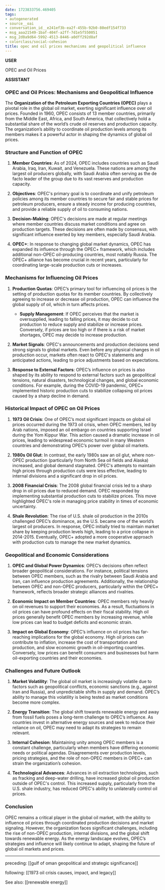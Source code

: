 ```yaml
---
date: 1723833756.469405
tags:
- autogenerated
- source__oai
- conversation_id__e241ef3b-ea2f-455b-92b0-80edf154f733
- msg_aaa21549-1baf-404f-a2ff-7d1e5f550051
- msg_2d0a9d64-5992-4513-8446-a0dff292d8af
- colorclass/social-cohesion
title: opec and oil prices mechanisms and geopolitical influence
---
```


**USER**

OPEC and Oil Prices


**ASSISTANT**

### OPEC and Oil Prices: Mechanisms and Geopolitical Influence

The **Organization of the Petroleum Exporting Countries (OPEC)** plays a pivotal role in the global oil market, exerting significant influence over oil prices. Founded in 1960, OPEC consists of 13 member countries, primarily from the Middle East, Africa, and South America, that collectively hold a substantial share of the world’s crude oil reserves and production capacity. The organization’s ability to coordinate oil production levels among its members makes it a powerful actor in shaping the dynamics of global oil prices.

### Structure and Function of OPEC

1. **Member Countries**: As of 2024, OPEC includes countries such as Saudi Arabia, Iraq, Iran, Kuwait, and Venezuela. These nations are among the largest oil producers globally, with Saudi Arabia often serving as the de facto leader of the group due to its vast reserves and production capacity.

2. **Objectives**: OPEC's primary goal is to coordinate and unify petroleum policies among its member countries to secure fair and stable prices for petroleum producers, ensure a steady income for producing countries, and provide a reliable supply of oil to consuming nations.

3. **Decision-Making**: OPEC's decisions are made at regular meetings where member countries discuss market conditions and agree on production targets. These decisions are often made by consensus, with significant influence exerted by key members, especially Saudi Arabia.

4. **OPEC+**: In response to changing global market dynamics, OPEC has expanded its influence through the OPEC+ framework, which includes additional non-OPEC oil-producing countries, most notably Russia. The OPEC+ alliance has become crucial in recent years, particularly for coordinating large-scale production cuts or increases.

### Mechanisms for Influencing Oil Prices

1. **Production Quotas**: OPEC’s primary tool for influencing oil prices is the setting of production quotas for its member countries. By collectively agreeing to increase or decrease oil production, OPEC can influence the global supply of oil, which in turn affects prices.

   - **Supply Management**: If OPEC perceives that the market is oversupplied, leading to falling prices, it may decide to cut production to reduce supply and stabilize or increase prices. Conversely, if prices are too high or if there is a risk of market shortages, OPEC may decide to increase production.

2. **Market Signals**: OPEC's announcements and production decisions send strong signals to global markets. Even before any physical changes in oil production occur, markets often react to OPEC's statements and anticipated actions, leading to price adjustments based on expectations.

3. **Response to External Factors**: OPEC’s influence on prices is also shaped by its ability to respond to external factors such as geopolitical tensions, natural disasters, technological changes, and global economic conditions. For example, during the COVID-19 pandemic, OPEC+ implemented historic production cuts to stabilize collapsing oil prices caused by a sharp decline in demand.

### Historical Impact of OPEC on Oil Prices

1. **1973 Oil Crisis**: One of OPEC’s most significant impacts on global oil prices occurred during the 1973 oil crisis, when OPEC members, led by Arab nations, imposed an oil embargo on countries supporting Israel during the Yom Kippur War. This action caused a dramatic increase in oil prices, leading to widespread economic turmoil in many Western countries and demonstrating OPEC’s power over global oil markets.

2. **1980s Oil Glut**: In contrast, the early 1980s saw an oil glut, where non-OPEC production (particularly from North Sea oil fields and Alaska) increased, and global demand stagnated. OPEC's attempts to maintain high prices through production cuts were less effective, leading to internal divisions and a significant drop in oil prices.

3. **2008 Financial Crisis**: The 2008 global financial crisis led to a sharp drop in oil prices due to reduced demand. OPEC responded by implementing substantial production cuts to stabilize prices. This move highlighted OPEC's role in managing price stability in times of economic uncertainty.

4. **Shale Revolution**: The rise of U.S. shale oil production in the 2010s challenged OPEC’s dominance, as the U.S. became one of the world’s largest oil producers. In response, OPEC initially tried to maintain market share by keeping production levels high, leading to a price collapse in 2014-2015. Eventually, OPEC+ adopted a more cooperative approach with production cuts to manage the new market dynamics.

### Geopolitical and Economic Considerations

1. **OPEC and Global Power Dynamics**: OPEC’s decisions often reflect broader geopolitical considerations. For instance, political tensions between OPEC members, such as the rivalry between Saudi Arabia and Iran, can influence production agreements. Additionally, the relationship between OPEC and non-OPEC producers, particularly within the OPEC+ framework, reflects broader strategic alliances and rivalries.

2. **Economic Impact on Member Countries**: OPEC members rely heavily on oil revenues to support their economies. As a result, fluctuations in oil prices can have profound effects on their fiscal stability. High oil prices generally benefit OPEC members by increasing revenue, while low prices can lead to budget deficits and economic strain.

3. **Impact on Global Economy**: OPEC’s influence on oil prices has far-reaching implications for the global economy. High oil prices can contribute to inflation, increase the cost of transportation and production, and slow economic growth in oil-importing countries. Conversely, low prices can benefit consumers and businesses but harm oil-exporting countries and their economies.

### Challenges and Future Outlook

1. **Market Volatility**: The global oil market is increasingly volatile due to factors such as geopolitical conflicts, economic sanctions (e.g., against Iran and Russia), and unpredictable shifts in supply and demand. OPEC’s ability to manage this volatility is being tested as market conditions become more complex.

2. **Energy Transition**: The global shift towards renewable energy and away from fossil fuels poses a long-term challenge to OPEC’s influence. As countries invest in alternative energy sources and seek to reduce their reliance on oil, OPEC may need to adapt its strategies to remain relevant.

3. **Internal Cohesion**: Maintaining unity among OPEC members is a constant challenge, particularly when members have differing economic needs or political agendas. Disagreements over production levels, pricing strategies, and the role of non-OPEC members in OPEC+ can strain the organization’s cohesion.

4. **Technological Advances**: Advances in oil extraction technologies, such as fracking and deep-water drilling, have increased global oil production outside of OPEC's control. This increased supply, particularly from the U.S. shale industry, has reduced OPEC's ability to unilaterally control oil prices.

### Conclusion

OPEC remains a critical player in the global oil market, with the ability to influence oil prices through coordinated production decisions and market signaling. However, the organization faces significant challenges, including the rise of non-OPEC production, internal divisions, and the global shift towards renewable energy. As the energy landscape evolves, OPEC’s strategies and influence will likely continue to adapt, shaping the future of global oil markets and prices.


---

preceding: [[gulf of oman geopolitical and strategic significance]]  


following: [[1973 oil crisis causes, impact, and legacy]]

See also: [[renewable energy]]